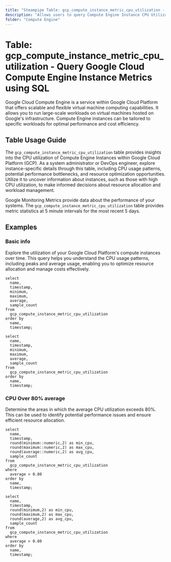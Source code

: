 ```yaml
---
title: "Steampipe Table: gcp_compute_instance_metric_cpu_utilization - Query Google Cloud Compute Engine Instance Metrics using SQL"
description: "Allows users to query Compute Engine Instance CPU Utilization Metrics in Google Cloud Platform (GCP), specifically the CPU utilization of each instance, providing insights into resource usage and potential performance issues."
folder: "Compute Engine"
---
```


# Table: gcp_compute_instance_metric_cpu_utilization - Query Google Cloud Compute Engine Instance Metrics using SQL

Google Cloud Compute Engine is a service within Google Cloud Platform that offers scalable and flexible virtual machine computing capabilities. It allows you to run large-scale workloads on virtual machines hosted on Google's infrastructure. Compute Engine instances can be tailored to specific workloads for optimal performance and cost efficiency.

## Table Usage Guide

The `gcp_compute_instance_metric_cpu_utilization` table provides insights into the CPU utilization of Compute Engine Instances within Google Cloud Platform (GCP). As a system administrator or DevOps engineer, explore instance-specific details through this table, including CPU usage patterns, potential performance bottlenecks, and resource optimization opportunities. Utilize it to uncover information about instances, such as those with high CPU utilization, to make informed decisions about resource allocation and workload management.

Google Monitoring Metrics provide data about the performance of your systems. The `gcp_compute_instance_metric_cpu_utilization` table provides metric statistics at 5 minute intervals for the most recent 5 days.

## Examples

### Basic info
Explore the utilization of your Google Cloud Platform's compute instances over time. This query helps you understand the CPU usage patterns, including peaks and average usage, enabling you to optimize resource allocation and manage costs effectively.

```sql+postgres
select
  name,
  timestamp,
  minimum,
  maximum,
  average,
  sample_count
from
  gcp_compute_instance_metric_cpu_utilization
order by
  name,
  timestamp;
```

```sql+sqlite
select
  name,
  timestamp,
  minimum,
  maximum,
  average,
  sample_count
from
  gcp_compute_instance_metric_cpu_utilization
order by
  name,
  timestamp;
```

### CPU Over 80% average
Determine the areas in which the average CPU utilization exceeds 80%. This can be used to identify potential performance issues and ensure efficient resource allocation.

```sql+postgres
select
  name,
  timestamp,
  round(minimum::numeric,2) as min_cpu,
  round(maximum::numeric,2) as max_cpu,
  round(average::numeric,2) as avg_cpu,
  sample_count
from
  gcp_compute_instance_metric_cpu_utilization
where
  average > 0.80
order by
  name,
  timestamp;
```

```sql+sqlite
select
  name,
  timestamp,
  round(minimum,2) as min_cpu,
  round(maximum,2) as max_cpu,
  round(average,2) as avg_cpu,
  sample_count
from
  gcp_compute_instance_metric_cpu_utilization
where
  average > 0.80
order by
  name,
  timestamp;
```